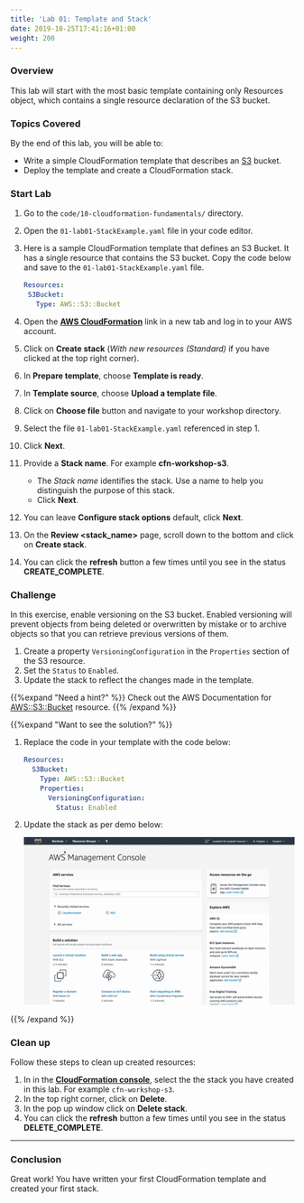 ```yaml
---
title: 'Lab 01: Template and Stack'
date: 2019-10-25T17:41:16+01:00
weight: 200
---
```


### Overview
This lab will start with the most basic template containing only Resources object, which contains a single resource declaration of the S3 bucket.

### Topics Covered
By the end of this lab, you will be able to:

+ Write a simple CloudFormation template that describes an [S3](https://aws.amazon.com/s3/) bucket.
+ Deploy the template and create a CloudFormation stack.

### Start Lab

1. Go to the `code/10-cloudformation-fundamentals/` directory.
1. Open the `01-lab01-StackExample.yaml` file in your code editor.
1. Here is a sample CloudFormation template that defines an S3 Bucket. It has a single resource that contains the S3 bucket. Copy the code below and save to the `01-lab01-StackExample.yaml` file.

    ```yaml
   Resources:
     S3Bucket:
       Type: AWS::S3::Bucket
   ```

1. Open the **[AWS CloudFormation](https://console.aws.amazon.com/cloudformation)** link in a new tab and log in to your AWS account.
1. Click on **Create stack** (_With new resources (Standard)_ if you have clicked at the top right corner).
1. In **Prepare template**, choose **Template is ready**.
1. In **Template source**, choose **Upload a template file**.
1. Click on **Choose file** button and navigate to your workshop directory.
1. Select the file `01-lab01-StackExample.yaml` referenced in step 1.
1. Click **Next**.
1. Provide a **Stack name**. For example **cfn-workshop-s3**.
    + The _Stack name_ identifies the stack. Use a name to help you distinguish the purpose of this stack.
    + Click **Next**.
1. You can leave **Configure stack options** default, click **Next**.
1. On the **Review <stack_name>** page, scroll down to the bottom and click on **Create stack**.
1. You can click the **refresh** button a few times until you see in the status **CREATE_COMPLETE**.

### Challenge
In this exercise, enable versioning on the S3 bucket. Enabled versioning will prevent objects from being deleted or overwritten by mistake or to archive objects so that you can retrieve previous versions of them.

1. Create a property `VersioningConfiguration` in the `Properties` section of the S3 resource.
1. Set the `Status` to `Enabled`.
1. Update the stack to reflect the changes made in the template.

{{%expand "Need a hint?" %}}
Check out the AWS Documentation for [AWS::S3::Bucket](https://docs.aws.amazon.com/AWSCloudFormation/latest/UserGuide/aws-properties-s3-bucket.html) resource.
{{% /expand %}}

{{%expand "Want to see the solution?" %}}
1. Replace the code in your template with the code below:

   ```yaml
   Resources:
     S3Bucket:
       Type: AWS::S3::Bucket
       Properties:
         VersioningConfiguration:
           Status: Enabled
   ```

1. Update the stack as per demo below:

    ![stack-update](stack-update.gif)

{{% /expand %}}

### Clean up

Follow these steps to clean up created resources:

1. In in the **[CloudFormation console](https://console.aws.amazon.com/cloudformation)**, select the the stack you have created in this lab. For example `cfn-workshop-s3`.
1. In the top right corner, click on **Delete**.
1. In the pop up window click on **Delete stack**.
1. You can click the **refresh** button a few times until you see in the status **DELETE_COMPLETE**.

---

### Conclusion

Great work! You have written your first CloudFormation template and created your first stack.

